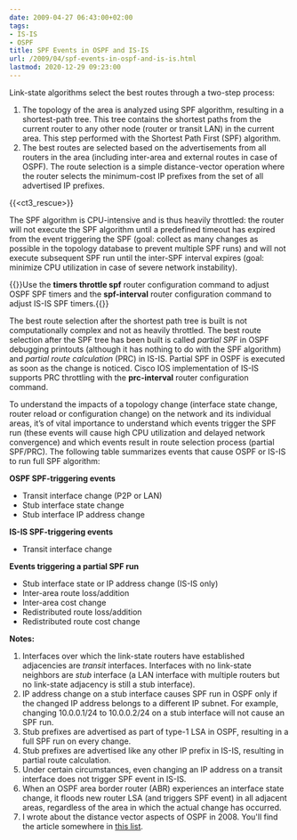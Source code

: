 ```yaml
---
date: 2009-04-27 06:43:00+02:00
tags:
- IS-IS
- OSPF
title: SPF Events in OSPF and IS-IS
url: /2009/04/spf-events-in-ospf-and-is-is.html
lastmod: 2020-12-29 09:23:00
---
```

Link-state algorithms select the best routes through a two-step process:

1.  The topology of the area is analyzed using SPF algorithm, resulting in a shortest-path tree. This tree contains the shortest paths from the current router to any other node (router or transit LAN) in the current area. This step performed with the Shortest Path First (SPF) algorithm.
2.  The best routes are selected based on the advertisements from all routers in the area (including inter-area and external routes in case of OSPF). The route selection is a simple distance-vector operation where the router selects the minimum-cost IP prefixes from the set of all advertised IP prefixes.
<!--more-->
{{<ct3_rescue>}}

The SPF algorithm is CPU-intensive and is thus heavily throttled: the router will not execute the SPF algorithm until a predefined timeout has expired from the event triggering the SPF (goal: collect as many changes as possible in the topology database to prevent multiple SPF runs) and will not execute subsequent SPF run until the inter-SPF interval expires (goal: minimize CPU utilization in case of severe network instability).

{{<note>}}Use the **timers throttle spf** router configuration command to adjust OSPF SPF timers and the **spf-interval** router configuration command to adjust IS-IS SPF timers.{{</note>}}

The best route selection after the shortest path tree is built is not computationally complex and not as heavily throttled. The best route selection after the SPF tree has been built is called *partial SPF* in OSPF debugging printouts (although it has nothing to do with the SPF algorithm) and *partial route calculation* (PRC) in IS-IS. Partial SPF in OSPF is executed as soon as the change is noticed. Cisco IOS implementation of IS-IS supports PRC throttling with the **prc-interval** router configuration command.

To understand the impacts of a topology change (interface state change, router reload or configuration change) on the network and its individual areas, it’s of vital importance to understand which events trigger the SPF run (these events will cause high CPU utilization and delayed network convergence) and which events result in route selection process (partial SPF/PRC). The following table summarizes events that cause OSPF or IS-IS to run full SPF algorithm:

**OSPF SPF-triggering events**
* Transit interface change (P2P or LAN)
* Stub interface state change
* Stub interface IP address change

**IS-IS SPF-triggering events**
* Transit interface change

**Events triggering a partial SPF run**
* Stub interface state or IP address change (IS-IS only)
* Inter-area route loss/addition
* Inter-area cost change
* Redistributed route loss/addition
* Redistributed route cost change

**Notes:**

1.  Interfaces over which the link-state routers have established adjacencies are *transit* interfaces. Interfaces with no link-state neighbors are *stub* interface (a LAN interface with multiple routers but no link-state adjacency is still a stub interface).
2.  IP address change on a stub interface causes SPF run in OSPF only if the changed IP address belongs to a different IP subnet. For example, changing 10.0.0.1/24 to 10.0.0.2/24 on a stub interface will not cause an SPF run.
3.  Stub prefixes are advertised as part of type-1 LSA in OSPF, resulting in a full SPF run on every change.
4.  Stub prefixes are advertised like any other IP prefix in IS-IS, resulting in partial route calculation.
3.  Under certain circumstances, even changing an IP address on a transit interface does not trigger SPF event in IS-IS.
4.  When an OSPF area border router (ABR) experiences an interface state change, it floods new router LSA (and triggers SPF event) in all adjacent areas, regardless of the area in which the actual change has occurred.
5.  I wrote about the distance vector aspects of OSPF in 2008. You'll find the article somewhere in [this list](/kb/Internet/).

